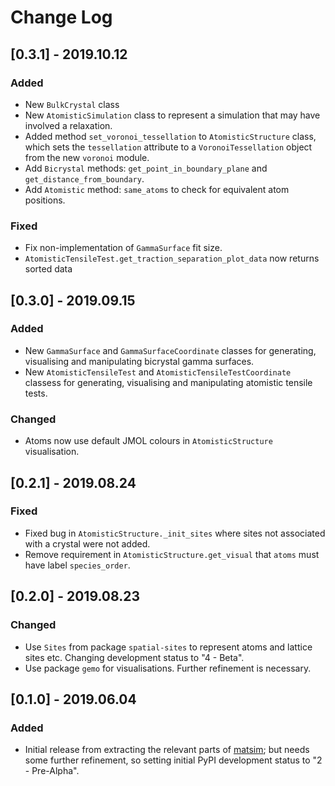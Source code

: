 # Change Log

## [0.3.1] - 2019.10.12

### Added

- New `BulkCrystal` class
- New `AtomisticSimulation` class to represent a simulation that may have involved a relaxation.
- Added method `set_voronoi_tessellation` to `AtomisticStructure` class, which sets the `tessellation` attribute to a `VoronoiTessellation` object from the new `voronoi` module.
- Add `Bicrystal` methods: `get_point_in_boundary_plane` and `get_distance_from_boundary`.
- Add `Atomistic` method: `same_atoms` to check for equivalent atom positions.

### Fixed

- Fix non-implementation of `GammaSurface` fit size.
- `AtomisticTensileTest.get_traction_separation_plot_data` now returns sorted data

## [0.3.0] - 2019.09.15

### Added

- New `GammaSurface` and `GammaSurfaceCoordinate` classes for generating, visualising and manipulating bicrystal gamma surfaces.
- New `AtomisticTensileTest` and `AtomisticTensileTestCoordinate` classess for generating, visualising and manipulating atomistic tensile tests.

### Changed

- Atoms now use default JMOL colours in `AtomisticStructure` visualisation.

## [0.2.1] - 2019.08.24

### Fixed

- Fixed bug in `AtomisticStructure._init_sites` where sites not associated with a crystal were not added.
- Remove requirement in `AtomisticStructure.get_visual` that `atoms` must have label `species_order`.

## [0.2.0] - 2019.08.23

### Changed

- Use `Sites` from package `spatial-sites` to represent atoms and lattice sites etc. Changing development status to "4 - Beta".
- Use package `gemo` for visualisations. Further refinement is necessary.

## [0.1.0] - 2019.06.04

### Added

- Initial release from extracting the relevant parts of [matsim](https://github.com/aplowman/matsim); but needs some further refinement, so setting initial PyPI development status to "2 - Pre-Alpha".

